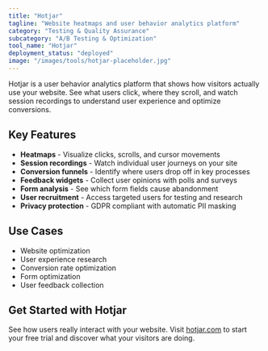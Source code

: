 ```yaml
---
title: "Hotjar"
tagline: "Website heatmaps and user behavior analytics platform"
category: "Testing & Quality Assurance"
subcategory: "A/B Testing & Optimization"
tool_name: "Hotjar"
deployment_status: "deployed"
image: "/images/tools/hotjar-placeholder.jpg"
---
```

Hotjar is a user behavior analytics platform that shows how visitors actually use your website. See what users click, where they scroll, and watch session recordings to understand user experience and optimize conversions.

## Key Features

- **Heatmaps** - Visualize clicks, scrolls, and cursor movements
- **Session recordings** - Watch individual user journeys on your site
- **Conversion funnels** - Identify where users drop off in key processes
- **Feedback widgets** - Collect user opinions with polls and surveys
- **Form analysis** - See which form fields cause abandonment
- **User recruitment** - Access targeted users for testing and research
- **Privacy protection** - GDPR compliant with automatic PII masking

## Use Cases

- Website optimization
- User experience research
- Conversion rate optimization
- Form optimization
- User feedback collection

## Get Started with Hotjar

See how users really interact with your website. Visit [hotjar.com](https://www.hotjar.com) to start your free trial and discover what your visitors are doing.

